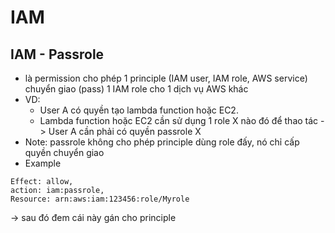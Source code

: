 # IAM
## IAM - Passrole
- là permission cho phép 1 principle (IAM user, IAM role, AWS service) chuyển giao (pass) 1 IAM role cho 1 dịch vụ AWS khác
- VD:
  - User A có quyền tạo lambda function hoặc EC2.
  - Lambda function hoặc EC2 cần sử dụng 1 role X nào đó để thao tác -> User A cần phải có quyền passrole X
- Note: passrole không cho phép principle dùng role đấy, nó chỉ cấp quyền chuyển giao
- Example
```
Effect: allow,
action: iam:passrole,
Resource: arn:aws:iam:123456:role/Myrole
```
-> sau đó đem cái này gán cho principle
